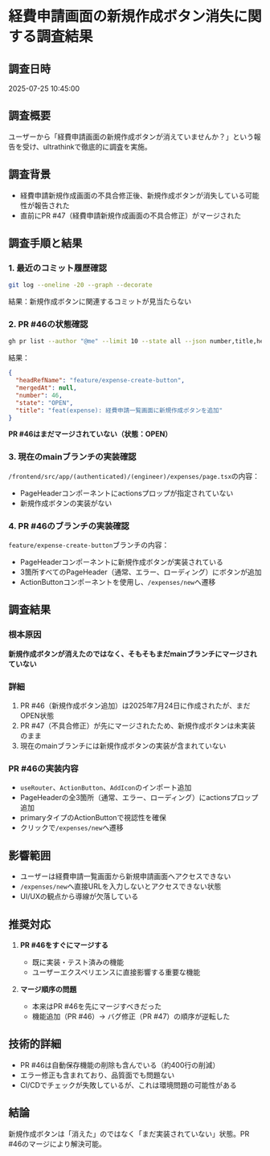 # 経費申請画面の新規作成ボタン消失に関する調査結果

## 調査日時
2025-07-25 10:45:00

## 調査概要
ユーザーから「経費申請画面の新規作成ボタンが消えていませんか？」という報告を受け、ultrathinkで徹底的に調査を実施。

## 調査背景
- 経費申請新規作成画面の不具合修正後、新規作成ボタンが消失している可能性が報告された
- 直前にPR #47（経費申請新規作成画面の不具合修正）がマージされた

## 調査手順と結果

### 1. 最近のコミット履歴確認
```bash
git log --oneline -20 --graph --decorate
```
結果：新規作成ボタンに関連するコミットが見当たらない

### 2. PR #46の状態確認
```bash
gh pr list --author "@me" --limit 10 --state all --json number,title,headRefName,state,mergedAt --jq '.[] | select(.number == 46)'
```
結果：
```json
{
  "headRefName": "feature/expense-create-button",
  "mergedAt": null,
  "number": 46,
  "state": "OPEN",
  "title": "feat(expense): 経費申請一覧画面に新規作成ボタンを追加"
}
```
**PR #46はまだマージされていない（状態：OPEN）**

### 3. 現在のmainブランチの実装確認
`/frontend/src/app/(authenticated)/(engineer)/expenses/page.tsx`の内容：
- PageHeaderコンポーネントにactionsプロップが指定されていない
- 新規作成ボタンの実装がない

### 4. PR #46のブランチの実装確認
`feature/expense-create-button`ブランチの内容：
- PageHeaderコンポーネントに新規作成ボタンが実装されている
- 3箇所すべてのPageHeader（通常、エラー、ローディング）にボタンが追加
- ActionButtonコンポーネントを使用し、`/expenses/new`へ遷移

## 調査結果

### 根本原因
**新規作成ボタンが消えたのではなく、そもそもまだmainブランチにマージされていない**

### 詳細
1. PR #46（新規作成ボタン追加）は2025年7月24日に作成されたが、まだOPEN状態
2. PR #47（不具合修正）が先にマージされたため、新規作成ボタンは未実装のまま
3. 現在のmainブランチには新規作成ボタンの実装が含まれていない

### PR #46の実装内容
- `useRouter`、`ActionButton`、`AddIcon`のインポート追加
- PageHeaderの全3箇所（通常、エラー、ローディング）にactionsプロップ追加
- primaryタイプのActionButtonで視認性を確保
- クリックで`/expenses/new`へ遷移

## 影響範囲
- ユーザーは経費申請一覧画面から新規申請画面へアクセスできない
- `/expenses/new`へ直接URLを入力しないとアクセスできない状態
- UI/UXの観点から導線が欠落している

## 推奨対応
1. **PR #46をすぐにマージする**
   - 既に実装・テスト済みの機能
   - ユーザーエクスペリエンスに直接影響する重要な機能
   
2. **マージ順序の問題**
   - 本来はPR #46を先にマージすべきだった
   - 機能追加（PR #46）→ バグ修正（PR #47）の順序が逆転した

## 技術的詳細
- PR #46は自動保存機能の削除も含んでいる（約400行の削減）
- エラー修正も含まれており、品質面でも問題ない
- CI/CDでチェックが失敗しているが、これは環境問題の可能性がある

## 結論
新規作成ボタンは「消えた」のではなく「まだ実装されていない」状態。PR #46のマージにより解決可能。